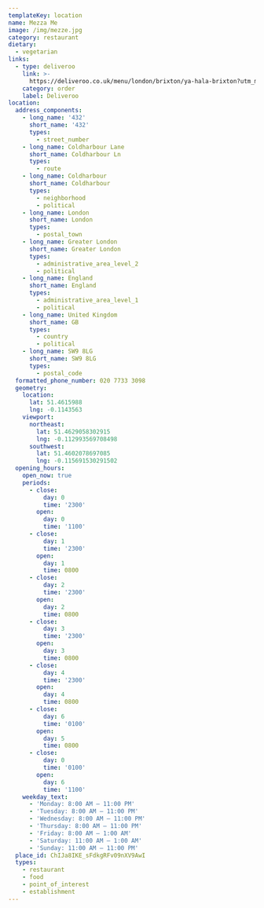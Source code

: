 ```yaml
---
templateKey: location
name: Mezza Me
image: /img/mezze.jpg
category: restaurant
dietary:
  - vegetarian
links:
  - type: deliveroo
    link: >-
      https://deliveroo.co.uk/menu/london/brixton/ya-hala-brixton?utm_medium=affiliate&utm_source=google_maps_link
    category: order
    label: Deliveroo
location:
  address_components:
    - long_name: '432'
      short_name: '432'
      types:
        - street_number
    - long_name: Coldharbour Lane
      short_name: Coldharbour Ln
      types:
        - route
    - long_name: Coldharbour
      short_name: Coldharbour
      types:
        - neighborhood
        - political
    - long_name: London
      short_name: London
      types:
        - postal_town
    - long_name: Greater London
      short_name: Greater London
      types:
        - administrative_area_level_2
        - political
    - long_name: England
      short_name: England
      types:
        - administrative_area_level_1
        - political
    - long_name: United Kingdom
      short_name: GB
      types:
        - country
        - political
    - long_name: SW9 8LG
      short_name: SW9 8LG
      types:
        - postal_code
  formatted_phone_number: 020 7733 3098
  geometry:
    location:
      lat: 51.4615988
      lng: -0.1143563
    viewport:
      northeast:
        lat: 51.4629058302915
        lng: -0.112993569708498
      southwest:
        lat: 51.4602078697085
        lng: -0.115691530291502
  opening_hours:
    open_now: true
    periods:
      - close:
          day: 0
          time: '2300'
        open:
          day: 0
          time: '1100'
      - close:
          day: 1
          time: '2300'
        open:
          day: 1
          time: 0800
      - close:
          day: 2
          time: '2300'
        open:
          day: 2
          time: 0800
      - close:
          day: 3
          time: '2300'
        open:
          day: 3
          time: 0800
      - close:
          day: 4
          time: '2300'
        open:
          day: 4
          time: 0800
      - close:
          day: 6
          time: '0100'
        open:
          day: 5
          time: 0800
      - close:
          day: 0
          time: '0100'
        open:
          day: 6
          time: '1100'
    weekday_text:
      - 'Monday: 8:00 AM – 11:00 PM'
      - 'Tuesday: 8:00 AM – 11:00 PM'
      - 'Wednesday: 8:00 AM – 11:00 PM'
      - 'Thursday: 8:00 AM – 11:00 PM'
      - 'Friday: 8:00 AM – 1:00 AM'
      - 'Saturday: 11:00 AM – 1:00 AM'
      - 'Sunday: 11:00 AM – 11:00 PM'
  place_id: ChIJa8IKE_sFdkgRFv09nXV9AwI
  types:
    - restaurant
    - food
    - point_of_interest
    - establishment
---
```

